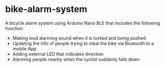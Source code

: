 # bike-alarm-system

A bicycle alarm system using Arduino Nano BLE that includes the following function:

- Making loud alarming sound when it is locked and being pushed
- Updating the info of people trying to steal the bike via Bluetooth to a mobile App
- Adding external LED that indicates direction
- Alarming people nearby when the cyclist suddenly falls down